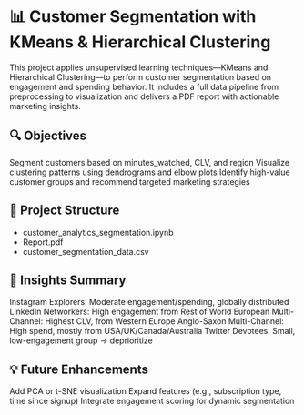 # 📊 Customer Segmentation with KMeans & Hierarchical Clustering

This project applies unsupervised learning techniques—KMeans and Hierarchical Clustering—to perform customer segmentation based on engagement and spending behavior. It includes a full data pipeline from preprocessing to visualization and delivers a PDF report with actionable marketing insights.


## 🔍 Objectives
Segment customers based on minutes_watched, CLV, and region
Visualize clustering patterns using dendrograms and elbow plots
Identify high-value customer groups and recommend targeted marketing strategies


## 📁 Project Structure


- customer_analytics_segmentation.ipynb
- Report.pdf                             
- customer_segmentation_data.csv          


## 🧠 Insights Summary
Instagram Explorers: Moderate engagement/spending, globally distributed
LinkedIn Networkers: High engagement from Rest of World
European Multi-Channel: Highest CLV, from Western Europe
Anglo-Saxon Multi-Channel: High spend, mostly from USA/UK/Canada/Australia
Twitter Devotees: Small, low-engagement group → deprioritize


## 💡 Future Enhancements
Add PCA or t-SNE visualization
Expand features (e.g., subscription type, time since signup)
Integrate engagement scoring for dynamic segmentation
